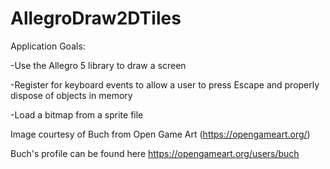 # AllegroDraw2DTiles

Application Goals:

-Use the Allegro 5 library to draw a screen

-Register for keyboard events to allow a user to press Escape and properly dispose of objects in memory

-Load a bitmap from a sprite file

Image courtesy of Buch from Open Game Art (https://opengameart.org/)

Buch's profile can be found here https://opengameart.org/users/buch
